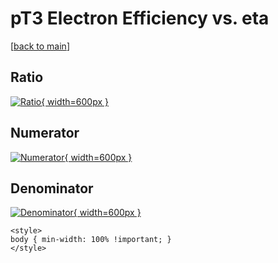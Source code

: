 # pT3 Electron Efficiency vs. eta

[[back to main](./)]



## Ratio

[![Ratio](../mtv/var/pT3_11_eff_eta.png){ width=600px }](../mtv/var/pT3_11_eff_eta.pdf)

## Numerator

[![Numerator](../mtv/num/pT3_11_eff_eta_num.png){ width=600px }](../mtv/num/pT3_11_eff_eta_num.pdf)

## Denominator

[![Denominator](../mtv/den/pT3_11_eff_eta_den.png){ width=600px }](../mtv/den/pT3_11_eff_eta_den.pdf)


``` {=html}
<style>
body { min-width: 100% !important; }
</style>
```
